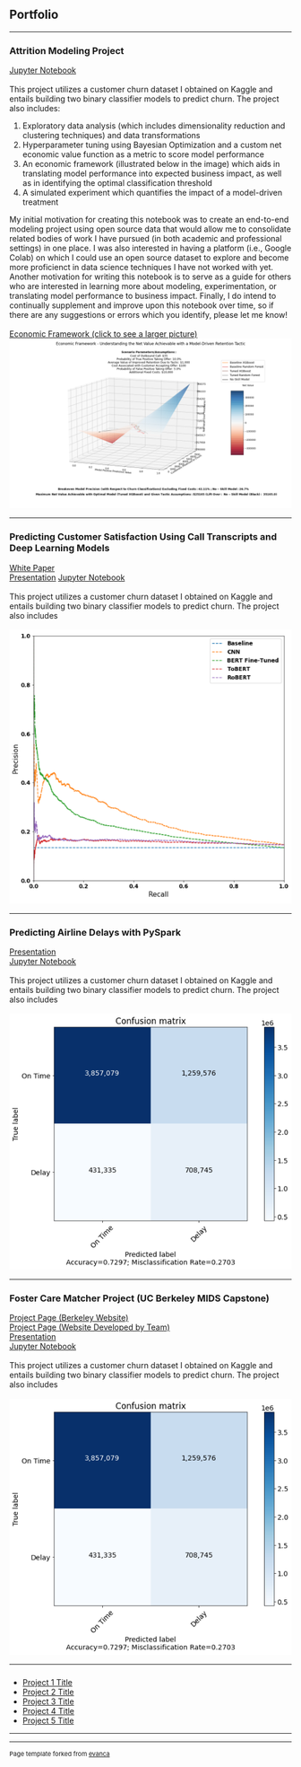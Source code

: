 ## Portfolio

---

### Attrition Modeling Project
[Jupyter Notebook](https://colab.research.google.com/drive/1WpCJY0jThIiQxfWPF62ycwbyh8s5P2vU?usp=sharing) <br><br>
This project utilizes a customer churn dataset I obtained on Kaggle and entails building two binary classifier models to predict churn. The project also includes:
<br>
1.  Exploratory data analysis (which includes dimensionality reduction and clustering techniques) and data transformations  <br>
2.  Hyperparameter tuning using Bayesian Optimization and a custom net economic value function as a metric to score model performance <br>
3.  An economic framework (illustrated below in the image) which aids in translating model performance into expected business impact, as well as in identifying the optimal classification threshold <br>
4.  A simulated experiment which quantifies the impact of a model-driven treatment 

My initial motivation for creating this notebook was to create an end-to-end modeling project using open source data that would allow me to consolidate related bodies of work I have pursued (in both academic and professional settings) in one place. I was also interested in having a platform (i.e., Google Colab) on which I could use an open source dataset to explore and become more proficienct in data science techniques I have not worked with yet. Another motivation for writing this notebook is to serve as a guide for others who are interested in learning more about modeling, experimentation, or translating model performance to business impact. Finally, I do intend to continually supplement and improve upon this notebook over time, so if there are any suggestions or errors which you identify, please let me know!
<br>
<br>
[Economic Framework (click to see a larger picture)](images/Economic_Framework2.png)
<img src="images/Economic_Framework2.png?raw=true"/>

---
### Predicting Customer Satisfaction Using Call Transcripts and Deep Learning Models
[White Paper](pdf/w266_Final_Project.pdf) <br>
[Presentation](https://docs.google.com/presentation/d/1jyofU1cUSDB_NifqXl3WcC0d5itfWP5yfcuBDXIDkTA/edit?usp=sharing)
[Jupyter Notebook](https://colab.research.google.com/drive/1bbrwdkc-Omtqgm0po-nkhplJ7ix4iiVz?usp=sharing) <br><br>
This project utilizes a customer churn dataset I obtained on Kaggle and entails building two binary classifier models to predict churn. The project also includes
<br>
<br>
<img src="images/Precision-Recall Curves.PNG?raw=true"/> 

---
### Predicting Airline Delays with PySpark
[Presentation](https://docs.google.com/presentation/d/10HnP3S5U1qiBSeUcAGHE4QvmwD1jCLBdbmKnRZLdBdk/edit?usp=sharing) <br>
[Jupyter Notebook](https://colab.research.google.com/drive/1cq7fL8VG1slNzsTGw1x1slNkqKLDvDET?usp=sharing) <br><br>
This project utilizes a customer churn dataset I obtained on Kaggle and entails building two binary classifier models to predict churn. The project also includes
<br>
<br>
<img src="images/GBT_Confusion_Matrix_Spark_Project.png?raw=true"/> 

---

### Foster Care Matcher Project (UC Berkeley MIDS Capstone)
[Project Page (Berkeley Website)](https://www.ischool.berkeley.edu/projects/2021/foster-care-matcher) <br>
[Project Page (Website Developed by Team)](https://groups.ischool.berkeley.edu/FostercareMatcher/) <br>
[Presentation](https://docs.google.com/presentation/d/1i6v82ls_K5gv1CMo65wCuCMUe5iEGgjahMEikmlWTy4/edit?usp=sharing) <br>
[Jupyter Notebook](https://colab.research.google.com/drive/1cq7fL8VG1slNzsTGw1x1slNkqKLDvDET?usp=sharing) <br><br>
This project utilizes a customer churn dataset I obtained on Kaggle and entails building two binary classifier models to predict churn. The project also includes
<br>
<br>
<img src="images/GBT_Confusion_Matrix_Spark_Project.png?raw=true"/> 

---

###

- [Project 1 Title](http://example.com/)
- [Project 2 Title](http://example.com/)
- [Project 3 Title](http://example.com/)
- [Project 4 Title](http://example.com/)
- [Project 5 Title](http://example.com/)

---




---
<p style="font-size:11px">Page template forked from <a href="https://github.com/evanca/quick-portfolio">evanca</a></p>
<!-- Remove above link if you don't want to attibute -->
